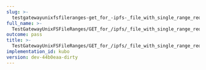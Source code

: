 ```yaml
---
slug: >-
  testgatewayunixfsfileranges-get_for_-ipfs-_file_with_single_range_request_includes_correct_bytes-body
full_name: >-
  TestGatewayUnixFSFileRanges/GET_for_/ipfs/_file_with_single_range_request_includes_correct_bytes/Body
outcome: pass
title: >-
  TestGatewayUnixFSFileRanges/GET_for_/ipfs/_file_with_single_range_request_includes_correct_bytes/Body
implementation_id: kubo
version: dev-44b0eaa-dirty
---
```


